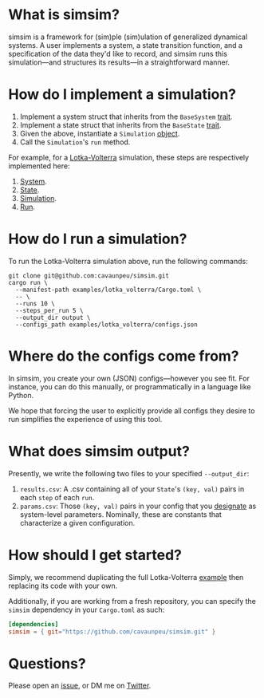 # What is simsim?

simsim is a framework for (sim)ple (sim)ulation of generalized dynamical systems. A user implements a system, a state transition function, and a specification of the data they'd like to record, and simsim runs this simulation—and structures its results—in a straightforward manner.

# How do I implement a simulation?

1. Implement a system struct that inherits from the `BaseSystem` [trait](https://github.com/cavaunpeu/simsim/blob/8b66bda7bfcad9a8581dfe27186200ad4e1336c1/src/system.rs#L5).
2. Implement a state struct that inherits from the `BaseState` [trait](https://github.com/cavaunpeu/simsim/blob/882071ca7152c2312b1a2dbaf0e5af742cbbdfc7/src/state.rs#L3).
3. Given the above, instantiate a `Simulation` [object](https://github.com/cavaunpeu/simsim/blob/8b66bda7bfcad9a8581dfe27186200ad4e1336c1/src/simulation.rs#L8).
4. Call the `Simulation`'s `run` method.

For example, for a [Lotka-Volterra](https://en.wikipedia.org/wiki/Lotka%E2%80%93Volterra_equations) simulation, these steps are respectively implemented here:

1. [System](https://github.com/cavaunpeu/simsim/blob/8b66bda7bfcad9a8581dfe27186200ad4e1336c1/examples/lotka_volterra/src/system.rs#L7).
2. [State](https://github.com/cavaunpeu/simsim/blob/882071ca7152c2312b1a2dbaf0e5af742cbbdfc7/examples/lotka_volterra/src/state.rs#L5).
3. [Simulation](https://github.com/cavaunpeu/simsim/blob/2ef437c6c1a57c623d2f8064b8c66799b023e366/examples/lotka_volterra/src/main.rs#L12).
4. [Run](https://github.com/cavaunpeu/simsim/blob/2ef437c6c1a57c623d2f8064b8c66799b023e366/examples/lotka_volterra/src/main.rs#L13).

# How do I run a simulation?

To run the Lotka-Volterra simulation above, run the following commands:

```
git clone git@github.com:cavaunpeu/simsim.git
cargo run \
  --manifest-path examples/lotka_volterra/Cargo.toml \
  -- \
  --runs 10 \
  --steps_per_run 5 \
  --output_dir output \
  --configs_path examples/lotka_volterra/configs.json
```

# Where do the configs come from?

In simsim, you create your own (JSON) configs—however you see fit. For instance, you can do this manually, or programmatically in a language like Python.

We hope that forcing the user to explicitly provide all configs they desire to run simplifies the experience of using this tool.

# What does simsim output?

Presently, we write the following two files to your specified `--output_dir`:

1. `results.csv`: A .csv containing all of your `State`'s `(key, val)` pairs in each `step` of each `run`.
2. `params.csv`: Those `(key, val)` pairs in your config that you [designate](https://github.com/cavaunpeu/simsim/blob/8b66bda7bfcad9a8581dfe27186200ad4e1336c1/src/system.rs#L12) as system-level parameters. Nominally, these are constants that characterize a given configuration.

# How should I get started?

Simply, we recommend duplicating the full Lotka-Volterra [example](https://github.com/cavaunpeu/simsim/tree/main/examples/lotka_volterra) then replacing its code with your own.

Additionally, if you are working from a fresh repository, you can specify the `simsim` dependency in your `Cargo.toml` as such:

```toml
[dependencies]
simsim = { git="https://github.com/cavaunpeu/simsim.git" }
```

# Questions?

Please open an [issue](https://github.com/cavaunpeu/simsim/issues), or DM me on [Twitter](https://twitter.com/willwolf_).